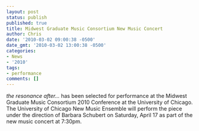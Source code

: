 ```yaml
---
layout: post
status: publish
published: true
title: Midwest Graduate Music Consortium New Music Concert
author: Chris
date: '2010-03-02 09:00:38 -0500'
date_gmt: '2010-03-02 13:00:38 -0500'
categories:
- News
- '2010'
tags:
- performance
comments: []
---
```

*the resonance after...* has been selected for performance at the Midwest Graduate Music Consortium 2010 Conference at the University of Chicago. The University of Chicago New Music Ensemble will perform the piece under the direction of Barbara Schubert on Saturday, April 17 as part of the new music concert at 7:30pm.
